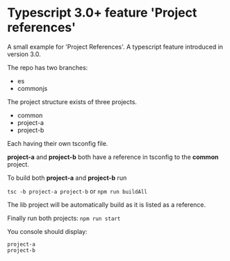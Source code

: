 # Typescript 3.0+ feature 'Project references'

A small example for 'Project References'. A typescript feature introduced in version 3.0.

The repo has two branches: 
- es
- commonjs

The project structure exists of three projects.
 - common
 - project-a
 - project-b

Each having their own tsconfig file.

**project-a** and **project-b** both have a reference in tsconfig to the **common** project.

To build both **project-a** and **project-b** run

`tsc -b project-a project-b` or `npm run buildAll`

The lib project will be automatically build as it is listed as a reference.

Finally run both projects:
`npm run start` 

You console should display:
```
project-a
project-b
```
